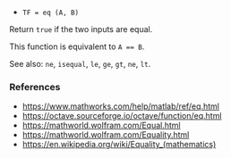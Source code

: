 * `TF = eq (A, B)`

Return `true` if the two inputs are equal.

This function is equivalent to `A == B`.

See also: `ne`, `isequal`, `le`, `ge`, `gt`, `ne`, `lt`.

### References

* https://www.mathworks.com/help/matlab/ref/eq.html
* https://octave.sourceforge.io/octave/function/eq.html
* https://mathworld.wolfram.com/Equal.html
* https://mathworld.wolfram.com/Equality.html
* https://en.wikipedia.org/wiki/Equality_(mathematics)
